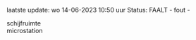 laatste update: 
wo 14-06-2023 10:50   uur 
Status: FAALT - fout - 
<div class="service R">schijfruimte</div><div class="service R">microstation</div>